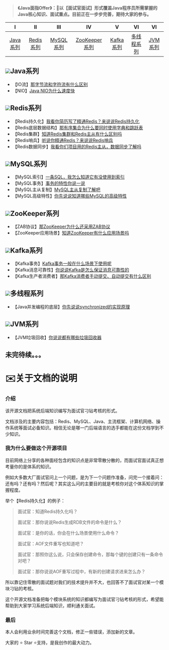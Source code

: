 > **《Java面指Offer》：🌱以【面试官面试】形式覆盖Java程序员所需掌握的Java核心知识、面试重点。目前正在一步步完善，期待大家的参与。**

| Ⅰ  | Ⅱ | Ⅲ | Ⅳ | Ⅴ | Ⅵ | Ⅵ |
| :--------: | :----------: | :-----------: | :---------: | :---------: | :---------: | :---------:|
| [Java系列]() | [Redis系列]() | [MySQL系列]() |[ZooKeeper系列]() | [Kafka系列]() | [多线程系列]() | [JVM系列]() |



## ![](https://img.shields.io/badge/-Java-333333?style=flat&logo=java)Java系列

- 【IO流】[那字节流和字符流有什么区别](https://github.com/hdgaadd/JavaGetOffer/blob/master/Java%E7%B3%BB%E5%88%97/Java%20IO/JavaIO%E6%B5%81.md)
- 【NIO】[Java NIO为什么速度快](https://github.com/hdgaadd/JavaGetOffer/blob/master/Java%E7%B3%BB%E5%88%97/Java%20NIO/Java%20NIO.md)

## ![](https://img.shields.io/badge/-Redis-333333?style=flat&logo=redis)Redis系列

- 【Redis持久化】[我看你简历写了精通Redis？来说说Redis持久化](https://github.com/hdgaadd/JavaGetOffer/blob/master/Redis%E7%B3%BB%E5%88%97/Redis%E6%8C%81%E4%B9%85%E5%8C%96/Redis%E6%8C%81%E4%B9%85%E5%8C%96.md)
- 【Redis底层数据结构】[那有序集合为什么要同时使用字典和跳跃表](https://github.com/hdgaadd/JavaGetOffer/blob/master/Redis%E7%B3%BB%E5%88%97/Redis%E5%BA%95%E5%B1%82%E6%95%B0%E6%8D%AE%E7%BB%93%E6%9E%84/Redis%E5%BA%95%E5%B1%82%E6%95%B0%E6%8D%AE%E7%BB%93%E6%9E%84.md)
- 【Redis集群】[知道Redis集群和Redis主从有什么区别吗](https://github.com/hdgaadd/JavaGetOffer/blob/master/Redis%E7%B3%BB%E5%88%97/Redis%E9%9B%86%E7%BE%A4/Redis%E9%9B%86%E7%BE%A4.MD)
- 【Redis哨兵】[听说你精通Redis？来说说Redis哨兵](https://github.com/hdgaadd/JavaGetOffer/blob/master/Redis%E7%B3%BB%E5%88%97/Redis%E5%93%A8%E5%85%B5/Redis%E5%93%A8%E5%85%B5.md)
- 【Redis数据同步】[我看你们项目用的Redis主从，数据同步了解吗](https://github.com/hdgaadd/JavaGetOffer/blob/master/Redis%E7%B3%BB%E5%88%97/Redis%E6%95%B0%E6%8D%AE%E5%90%8C%E6%AD%A5/Redis%E6%95%B0%E6%8D%AE%E5%90%8C%E6%AD%A5.md)

## ![](https://img.shields.io/badge/-MySQL-333333?style=flat&logo=mysql)MySQL系列

- 【MySQL索引】[一条SQL，我怎么知道它有没使用到索引](https://github.com/hdgaadd/JavaGetOffer/blob/master/MySQL%E7%B3%BB%E5%88%97/MySQL%E7%B4%A2%E5%BC%95/MySQL%E7%B4%A2%E5%BC%95.md)
- 【MySQL事务】[事务的特性你说一说](https://github.com/hdgaadd/JavaGetOffer/blob/master/MySQL%E7%B3%BB%E5%88%97/MySQL%E4%BA%8B%E5%8A%A1/MySQL%E4%BA%8B%E5%8A%A1.md)
- 【MySQL主从复制】[MySQL主从复制了解吧](https://github.com/hdgaadd/JavaGetOffer/blob/master/MySQL%E7%B3%BB%E5%88%97/MySQL%E4%B8%BB%E4%BB%8E%E5%A4%8D%E5%88%B6/MySQL%E4%B8%BB%E4%BB%8E%E5%A4%8D%E5%88%B6.md)
- 【MySQL高级特性】[你先说说知道哪些MySQL的高级特性](https://github.com/hdgaadd/JavaGetOffer/blob/master/MySQL%E7%B3%BB%E5%88%97/MySQL%E9%AB%98%E7%BA%A7%E7%89%B9%E6%80%A7/MySQL%E9%AB%98%E7%BA%A7%E7%89%B9%E6%80%A7.md)

## ![](https://img.shields.io/badge/-ZooKeeper-333333?style=flat&logo=zookeeper)ZooKeeper系列

- 【ZAB协议】[那ZooKeeper为什么还采用ZAB协议](https://github.com/hdgaadd/JavaGetOffer/blob/master/ZooKeeper%E7%B3%BB%E5%88%97/ZAB%E5%8D%8F%E8%AE%AE/ZAB%E5%8D%8F%E8%AE%AE.md)
- 【ZooKeeper应用场景】[知道ZooKeeper有什么应用场景吗](https://github.com/hdgaadd/JavaGetOffer/blob/master/ZooKeeper%E7%B3%BB%E5%88%97/ZooKeeper%E5%BA%94%E7%94%A8%E5%9C%BA%E6%99%AF/ZooKeeper%E5%BA%94%E7%94%A8%E5%9C%BA%E6%99%AF.md)

## ![](https://img.shields.io/badge/-Kafka-333333?style=flat&logo=Kafka)Kafka系列

- 【Kafka事务】[Kafka事务一般在什么场景下使用呢](https://github.com/hdgaadd/JavaGetOffer/blob/master/Kafka%E7%B3%BB%E5%88%97/Kafka%E4%BA%8B%E5%8A%A1/Kafka%E4%BA%8B%E5%8A%A1.md)
- 【Kafka消息可靠性】[你说说Kafka是怎么保证消息可靠性的](https://github.com/hdgaadd/JavaGetOffer/blob/master/Kafka%E7%B3%BB%E5%88%97/Kafka%E6%B6%88%E6%81%AF%E5%8F%AF%E9%9D%A0%E6%80%A7/Kafka%E6%B6%88%E6%81%AF%E5%8F%AF%E9%9D%A0%E6%80%A7.md)
- 【Kafka生产者消费者】[那Kafka消费者手动提交、自动提交有什么区别](https://github.com/hdgaadd/JavaGetOffer/tree/master/Kafka%E7%B3%BB%E5%88%97/Kafka%E7%94%9F%E4%BA%A7%E8%80%85%E6%B6%88%E8%B4%B9%E8%80%85)

## ![](https://img.shields.io/badge/-多线程-333333?style=flat&logo=多线程)多线程系列

- 【Java并发编程的底层】[你先说说synchronized的实现原理](https://github.com/hdgaadd/JavaGetOffer/blob/master/%E5%A4%9A%E7%BA%BF%E7%A8%8B%E7%B3%BB%E5%88%97/Java%E5%B9%B6%E5%8F%91%E7%BC%96%E7%A8%8B%E7%9A%84%E5%BA%95%E5%B1%82/Java%E5%B9%B6%E5%8F%91%E7%BC%96%E7%A8%8B%E7%9A%84%E5%BA%95%E5%B1%82.md)

## ![](https://img.shields.io/badge/-JVM-333333?style=flat&logo=JVM)JVM系列

- 【JVM垃圾回收】[你说说都有哪些垃圾回收器](https://github.com/hdgaadd/JavaGetOffer/blob/master/JVM%E7%B3%BB%E5%88%97/JVM%E5%9E%83%E5%9C%BE%E5%9B%9E%E6%94%B6/JVM%E5%9E%83%E5%9C%BE%E5%9B%9E%E6%94%B6.md)

## 未完待续。。。



# ✉️关于文档的说明

### 介绍

该开源文档把系统后端知识编写为面试官刁钻考核的形式。

文档涉及的主要内容包括：Redis、MySQL、Java、主流框架、计算机网络、操作系统等面试必备知识。相信无论是哪一门后端语言的选手都能在这份文档学到不少知识。

### 我为什么要做这个开源项目

目前网络上分享的各种面经包含的知识点是非常零散分散的，而面试官面试真正想考量你的是体系的知识。

例如大多数大厂面试官问上一个问题，是为下一个问题作准备，问完一个接着问：还有吗？还有吗？然后呢？其实这么问的主要目的就是考核你对这个体系知识的掌握程度。

举个【Redis持久化】的例子：

> 面试官：知道Redis持久化吗？
>
> 面试官：那你说说Redis生成RDB文件的命令是什么？
>
> 面试官：是你的话，你会在什么场景使用什么命令？
>
> 面试官：AOF文件重写也知道吧？
>
> 面试官：那照你这么说，只会保存创建命令，那每个键的创建只有一条命令对吧？
>
> 面试官：那你说说AOF重写过程中，有新的创建请求进来怎么办？

所以靠记住零散的面试题对我们的技术提升并不大，也回答不了面试官对某一个模块刁钻的考核。

这个开源文档准备把每个模块系统的知识都编写为面试官刁钻考核的形式，希望能帮助到大家学习系统后端知识，顺利通关面试。

### 最后

本人会利用业余时间完善这个文档，修正一些错误，添加新的文章。

大家的 ⭐️ Star ⭐️支持，是我创作的最大动力。
